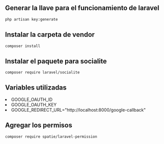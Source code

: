 <h2>Generar la llave para el funcionamiento de laravel</h2>

```bash
php artisan key:generate
```

<h2>Instalar la carpeta de vendor</h2>

```bash 
composer install
```

<h2>Instalar el paquete para socialite</h2>

```bash
composer require laravel/socialite
```

<h2>Variables utilizadas</h2>
<lu>
    <li>GOOGLE_OAUTH_ID</li>
    <li>GOOGLE_OAUTH_KEY</li>
    <li>GOOGLE_REDIRECT_URL="http://localhost:8000/google-callback"</li>
</lu>

<h2>Agregar los permisos</h2>

```bash
composer require spatie/laravel-permission
```

